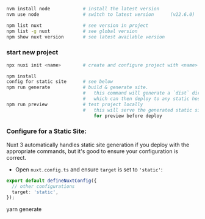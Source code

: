 ```zsh
nvm install node            # install the latest version
nvm use node                # switch to latest version      (v22.6.0)
```

```zsh
npm list nuxt               # see version in project
npm list -g nuxt            # see global version
npm show nuxt version       # see latest available version
```

### start new project

```zsh
npx nuxi init <name>        # create and configure project with <name>

npm install
config for static site      # see below
npm run generate            # build & generate site.
                            #   this command will generate a `dist` directory with all static files,
                            #   which can then deploy to any static hosting service
npm run preview             # test project locally
                            #   this will serve the generated static site locally,
                                for preview before deploy
```

### **Configure for a Static Site:**
Nuxt 3 automatically handles static site generation if 
you deploy with the appropriate commands,
but it's good to ensure your configuration is correct.

- Open `nuxt.config.ts` and ensure `target` is set to `'static'`:
```typescript
export default defineNuxtConfig({
  // other configurations
  target: 'static',
});
```
yarn generate
```

